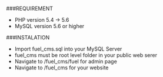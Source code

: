 ###REQUIREMENT
* PHP version 5.4 -> 5.6
* MySQL version 5.6 or higher

###INSTALATION
* Import fuel_cms.sql into your MySQL Server
* fuel_cms must be root level folder in your public web serer
* Navigate to <host>/fuel_cms/fuel for admin page
* Navigate to <host>/fuel_cms for your website